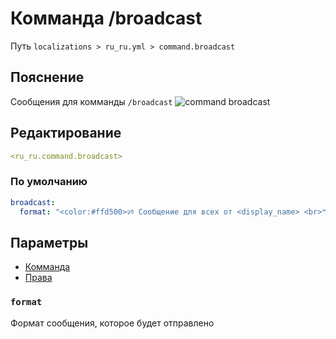 # Комманда /broadcast
Путь `localizations > ru_ru.yml > command.broadcast`

## Пояснение
Сообщения для комманды `/broadcast`
![command broadcast](/commandbroadcast.png)

## Редактирование
```yaml
<ru_ru.command.broadcast>
```

### По умолчанию
```yaml
broadcast:
  format: "<color:#ffd500>🕫 Сообщение для всех от <display_name> <br>❝ <message> ❠"
```

## Параметры

- [Комманда](/docs/command/broadcast/)
- [Права](/docs/permission/command/broadcast/)

### `format`

Формат сообщения, которое будет отправлено

